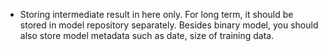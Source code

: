 - Storing intermediate result in here only. For long term, it should be stored in model repository separately. Besides binary model, you should also store model metadata such as date, size of training data.